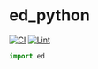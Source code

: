 # ed_python
[![CI](https://github.com/tue-robotics/ed_python/actions/workflows/main.yml/badge.svg)](https://github.com/tue-robotics/ed_python/actions/workflows/main.yml) [![Lint](https://github.com/tue-robotics/ed_python/actions/workflows/lint.yml/badge.svg)](https://github.com/tue-robotics/ed_python/actions/workflows/lint.yml)

```py
import ed
```
